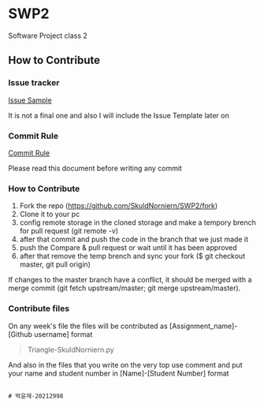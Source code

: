 # SWP2
Software Project class 2

## How to Contribute

### Issue tracker

[Issue Sample](https://github.com/SkuldNorniern/Skulds-Documentation/blob/main/ISSUE_SAMPLE.md)

It is not a final one and also I will include the Issue Template later on

### Commit Rule

[Commit Rule](https://github.com/SkuldNorniern/Skulds-Documentation/blob/main/COMMIT_RULE.md)

Please read this document before writing any commit

### How to Contribute

1. Fork the repo (https://github.com/SkuldNorniern/SWP2/fork)
2. Clone it to your pc
3. config remote storage in the cloned storage and make a tempory brench for pull request (git remote -v)
4. after that commit and push the code in the branch that we just made it
5. push the Compare & pull request or wait until it has been approved
6. after that remove the temp brench and sync your fork ($ git checkout master, git pull origin)

If changes to the master branch have a conflict, it should be merged with a merge commit (git fetch upstream/master; git merge upstream/master).

### Contribute files
On any week's file the files will be contributed as [Assignment_name]-[Github username] format

> Triangle-SkuldNorniern.py

And also in the files that you write on the very top use comment and put your name and student number in [Name]-[Student Number] format

```

# 박윤재-20212998

```
